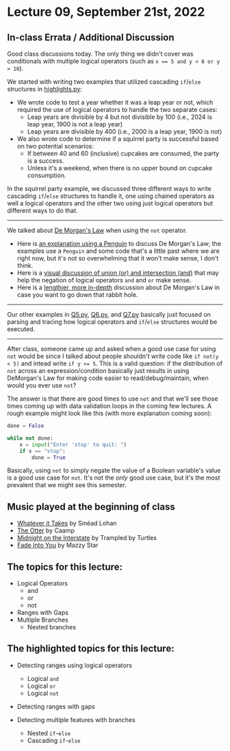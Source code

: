 # Lecture 09, September 21st, 2022

## In-class Errata / Additional Discussion

Good class discussions today.  The only thing we didn't cover was conditionals with multiple logical operators (such as `x == 5 and y < 6 or y > 10`).

We started with writing two examples that utilized cascading `if`/`else` structures in [highlights.py](highlights.py):

* We wrote code to test a year whether it was a leap year or not, which required the use of logical operators to handle the two separate cases:
	* Leap years are divisible by 4 but not divisible by 100 (i.e., 2024 is leap year, 1900 is not a leap year)
	* Leap years are divisible by 400 (i.e., 2000 is a leap year, 1900 is not)
* We also wrote code to determine if a squirrel party is successful based on two potential scenarios:
	* If between 40 and 60 (inclusive) cupcakes are consumed, the party is a success.
	* Unless it's a weekend, when there is no upper bound on cupcake consumption.

In the squirrel party example, we discussed three different ways to write cascading `if`/`else` structures to handle it, one using chained operators as well a logical operators and the other two using just logical operators but different ways to do that.

----

We talked about [De Morgan's Law](https://en.wikipedia.org/wiki/De_Morgan%27s_laws) when using the `not` operator.  

* Here is [an explanation using a Penguin](https://blog.penjee.com/what-is-demorgans-law-in-programming-answered-with-pics/) to discuss De Morgan's Law; the examples use a `Penguin` and some code that's a little past where we are right now, but it's not so overwhelming that it won't make sense, I don't think.  
* Here is a [visual discussion of union (or) and intersection (and)](https://www.youtube.com/watch?v=LBGbwQDhceg) that may help the negation of logical operators `and` and `or` make sense.  
* Here is a [lengthier, more in-depth](https://www.i-programmer.info/programming/theory/4977-dangerous-logic-de-morgan-a-programming.html) discussion about De Morgan's Law in case you want to go down that rabbit hole.

----

Our other examples in [Q5.py](Q5.py), [Q6.py](Q6.py), and [Q7.py](Q7.py) basically just focused on parsing and tracing how logical operators and `if`/`else` structures would be executed.

----

After class, someone came up and asked when a good use case for using `not` would be since I talked about people shouldn't write code like `if not(y < 5)` and intead write `if y >= 5`. This is a valid question: if the distribution of `not` across an expression/condition basically just results in using DeMorgan's Law for making code easier to read/debug/maintain, when would you ever use `not`?

The answer is that there are good times to use `not` and that we'll see those times coming up with data validation loops in the coming few lectures.  A rough example might look like this (with more explanation coming soon):

```python
done = False

while not done:
    x = input("Enter 'stop' to quit: ")
    if x == "stop":
        done = True
```

Basically, using `not` to simply negate the value of a Boolean variable's value is a good use case for `not`.  It's not the *only* good use case, but it's the most prevalent that we might see this semester.

## Music played at the beginning of class

* [Whatever it Takes](https://www.youtube.com/watch?v=Vj0Yz6q3zEk) by Sinéad Lohan
* [The Otter](https://www.youtube.com/watch?v=3bR6zXPD6CQ) by Caamp
* [Midnight on the Interstate](https://www.youtube.com/watch?v=6_6M_6KStEw) by Trampled by Turtles
* [Fade Into You](https://www.youtube.com/watch?v=ImKY6TZEyrI) by Mazzy Star

## The topics for this lecture:

* Logical Operators
	- and
	- or
	- not
* Ranges with Gaps
* Multiple Branches
	- Nested branches

## The highlighted topics for this lecture:

* Detecting ranges using logical operators
	- Logical `and`
	- Logical `or`
	- Logical `not`

* Detecting ranges with gaps

* Detecting multiple features with branches
	- Nested `if`-`else`
	- Cascading `if`-`else`


